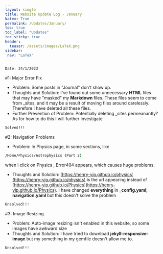 ```yaml
---
layout: single
title: Website Update Log - January 
katex: True
permalink: /Updates/January/
toc: true
toc_label: "Updates"
toc_sticky: true
header:
  teaser: /assets/images/LaTeX.png
sidebar:
 nav: "LaTeX"
---
```


```bash
Date: 24/1/2023
```
#1: Major Error Fix

 - Problem: Some posts in "Journal" don't show up. 
 - Thoughts and Solution: I've found out some unnecessary **HTML** files that may have "masked" my **Markdown** files. These files seem to come from _sites, and it may be a result of moving files around carelessly. Therefore I have deleted all these files.
 - Further Prevention of Problem: Potentially deleting _sites permeanantly? As for how to do this I will further investigate

 ```bash
 Solved!!!
 ```

#2: Navigation Problems
 - Problem: In Physics page, in some sections, like
 ```bash
 /Home/Physics/Astrophysics (Part 2) 
 ```
   when I click on Physics , Error404 appears, which causes huge problems. 
 - Thoughts and Solution: [https://henry-yip.github.io/physics](https://henry-yip.github.io/physics) is the url appearing instead of [https://henry-yip.github.io/Physics](https://henry-yip.github.io/Physics). I have changed **everything** in **_config.yaml**, **navigation.yaml** but this doesn't solve the problem

```bash
Unsolved!!!
```

#3: Image Resizing
 - Problem: Auto-image resizing isn't enabled in this website, so some images have awkward size
 - Thoughts and Solution: I have tried to download **jekyll-responsive-image** but my something in my gemfile doesn't allow me to. 
 
```bash
Unsolved!!!
```








 


